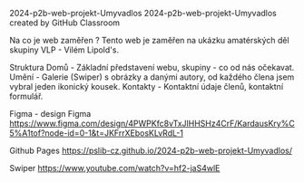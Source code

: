 2024-p2b-web-projekt-Umyvadlos
2024-p2b-web-projekt-Umyvadlos created by GitHub Classroom


Na co je web zaměřen ?
Tento web je zaměřen na ukázku amatérských děl skupiny VLP - Vilém Lipold's.

Struktura
Domů - Základní představení webu, skupiny - co od nás očekavat. 
Umění - Galerie (Swiper) s obrázky a danými autory, od každého člena jsem vybral jeden ikonický kousek. 
Kontakty - Kontaktní údaje členů, kontaktní formulář.


Figma - design
Figma https://www.figma.com/design/4PWPKfc8vTxJlHHSHz4CrF/KardausKry%C5%A1tof?node-id=0-1&t=JKFrrXEbosKLvRdL-1


Github Pages 
https://pslib-cz.github.io/2024-p2b-web-projekt-Umyvadlos/



Swiper https://www.youtube.com/watch?v=hf2-jaS4wlE
